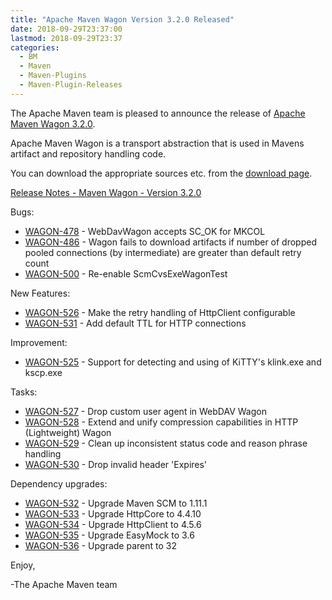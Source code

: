 ```yaml
---
title: "Apache Maven Wagon Version 3.2.0 Released"
date: 2018-09-29T23:37:00
lastmod: 2018-09-29T23:37
categories:
  - BM
  - Maven
  - Maven-Plugins
  - Maven-Plugin-Releases
---
```

The Apache Maven team is pleased to announce the release of 
[Apache Maven Wagon 3.2.0](https://maven.apache.org/wagon/).

Apache Maven Wagon is a transport abstraction that is used in Mavens
artifact and repository handling code.

You can download the appropriate sources etc. from the [download page](https://maven.apache.org/wagon/download.cgi).

<!-- more -->

[Release Notes - Maven Wagon - Version 3.2.0](https://issues.apache.org/jira/secure/ReleaseNote.jspa?projectId=12318122&version=12343926)

Bugs:

 * [WAGON-478](https://issues.apache.org/jira/browse/WAGON-478) - WebDavWagon accepts SC_OK for MKCOL
 * [WAGON-486](https://issues.apache.org/jira/browse/WAGON-486) - Wagon fails to download artifacts if number of dropped pooled connections (by intermediate) are greater than default retry count
 * [WAGON-500](https://issues.apache.org/jira/browse/WAGON-500) - Re-enable ScmCvsExeWagonTest

New Features:

 * [WAGON-526](https://issues.apache.org/jira/browse/WAGON-526) - Make the retry handling of HttpClient configurable
 * [WAGON-531](https://issues.apache.org/jira/browse/WAGON-531) - Add default TTL for HTTP connections

Improvement:

 * [WAGON-525](https://issues.apache.org/jira/browse/WAGON-525) - Support for detecting and using of KiTTY's klink.exe and kscp.exe

Tasks:

 * [WAGON-527](https://issues.apache.org/jira/browse/WAGON-527) - Drop custom user agent in WebDAV Wagon
 * [WAGON-528](https://issues.apache.org/jira/browse/WAGON-528) - Extend and unify compression capabilities in HTTP (Lightweight) Wagon
 * [WAGON-529](https://issues.apache.org/jira/browse/WAGON-529) - Clean up inconsistent status code and reason phrase handling
 * [WAGON-530](https://issues.apache.org/jira/browse/WAGON-530) - Drop invalid header 'Expires'

Dependency upgrades:

 * [WAGON-532](https://issues.apache.org/jira/browse/WAGON-532) - Upgrade Maven SCM to 1.11.1
 * [WAGON-533](https://issues.apache.org/jira/browse/WAGON-533) - Upgrade HttpCore to 4.4.10
 * [WAGON-534](https://issues.apache.org/jira/browse/WAGON-534) - Upgrade HttpClient to 4.5.6
 * [WAGON-535](https://issues.apache.org/jira/browse/WAGON-535) - Upgrade EasyMock to 3.6
 * [WAGON-536](https://issues.apache.org/jira/browse/WAGON-536) - Upgrade parent to 32

Enjoy,

-The Apache Maven team


